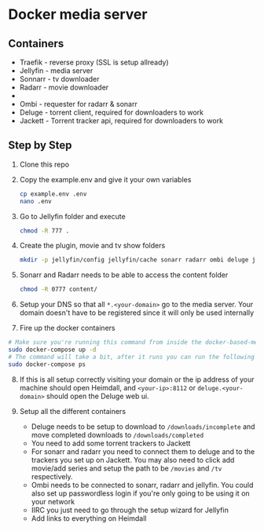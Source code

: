 # Docker media server

## Containers

- Traefik - reverse proxy (SSL is setup allready)
- Jellyfin - media server
- Sonnarr - tv downloader
- Radarr - movie downloader
- 
- Ombi - requester for radarr & sonarr
- Deluge - torrent client, required for downloaders to work
- Jackett - Torrent tracker api, required for downloaders to work



## Step by Step

1. Clone this repo

2. Copy the example.env and give it your own variables
   
   ```bash
   cp example.env .env
   nano .env
   ```
   
3. Go to Jellyfin folder and execute 
    ```bash
    chmod -R 777 .
   ```
   
4. Create the plugin, movie and tv show folders
    ```bash
   mkdir -p jellyfin/config jellyfin/cache sonarr radarr ombi deluge jackett ${DLDIR}/completed ${DLDIR}/incomplete ${MOVIESDIR} ${TVDIR}
   ```
   
5. Sonarr and Radarr needs to be able to access the content folder
    ```bash
    chmod -R 0777 content/ 
   ```
   
 6. Setup your DNS so that all `*.<your-domain>` go to the media server. Your domain doesn't have to be registered since it will only be used internally
   
 7. Fire up the docker containers
   
   ```bash
   # Make sure you're running this command from inside the docker-based-media-server folder and that the .env file is inside the same folder
   sudo docker-compose up -d
   # The command will take a bit, after it runs you can run the following to check all the containers are running
   sudo docker-compose ps
   ```
 
 8. If this is all setup correctly visiting your domain or the ip address of your machine should open Heimdall, and `<your-ip>:8112` or `deluge.<your-domain>` should open the Deluge web ui.

 9. Setup all the different containers
       - Deluge needs to be setup to download to `/downloads/incomplete` and move completed downloads to `/downloads/completed`
       - You need to add some torrent trackers to Jackett
       - For sonarr and radarr you need to connect them to deluge and to the trackers you set up on Jackett. You may also need to click add movie/add series and setup the path to be `/movies` and `/tv` respectively.
       - Ombi needs to be connected to sonarr, radarr and jellyfin. You could also set up passwordless login if you're only going to be using it on your network
       - IIRC you just need to go through the setup wizard for Jellyfin
       - Add links to everything on Heimdall